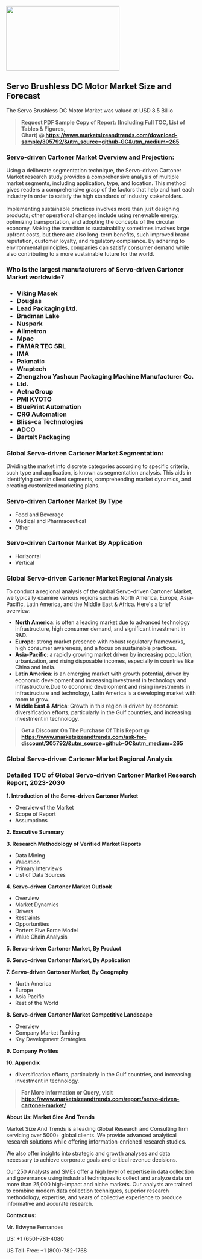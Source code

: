 <p><img class="alignnone size-medium wp-image-20088" src="https://ffe5etoiles.com/wp-content/uploads/2024/12/MST1-300x171.png" alt="" width="300" height="171" /></p><h2>Servo Brushless DC Motor Market Size and Forecast</h2><p>The Servo Brushless DC Motor Market was valued at USD 8.5 Billio</p><blockquote id="" class=""><strong>Request PDF Sample Copy of Report: (Including Full TOC, List of Tables &amp; Figures, Chart)&nbsp;@&nbsp;<strong><a href="https://www.marketsizeandtrends.com/download-sample/305792/&utm_source=github-GC&utm_medium=265" target="_blank">https://www.marketsizeandtrends.com/download-sample/305792/&utm_source=github-GC&utm_medium=265</a></strong></strong></blockquote><h3 id="" class="">Servo-driven Cartoner Market&nbsp;Overview and Projection:</h3><p id="" class="">Using a deliberate segmentation technique, the Servo-driven Cartoner Market research study provides a comprehensive analysis of multiple market segments, including application, type, and location. This method gives readers a comprehensive grasp of the factors that help and hurt each industry in order to satisfy the high standards of industry stakeholders. <br /> <br />Implementing sustainable practices involves more than just designing products; other operational changes include using renewable energy, optimizing transportation, and adopting the concepts of the circular economy. Making the transition to sustainability sometimes involves large upfront costs, but there are also long-term benefits, such improved brand reputation, customer loyalty, and regulatory compliance. By adhering to environmental principles, companies can satisfy consumer demand while also contributing to a more sustainable future for the world.</p><h3 id="" class="">Who is the largest manufacturers of&nbsp;Servo-driven Cartoner Market worldwide?</h3><h3 class=""><p><ul><li>Viking Masek </li><li> Douglas </li><li> Lead Packaging Ltd. </li><li> Bradman Lake </li><li> Nuspark </li><li> Allmetron </li><li> Mpac </li><li> FAMAR TEC SRL </li><li> IMA </li><li> Pakmatic </li><li> Wraptech </li><li> Zhengzhou Yashcun Packaging Machine Manufacturer Co. </li><li> Ltd. </li><li> AetnaGroup </li><li> PMI KYOTO </li><li> BluePrint Automation </li><li> CRG Automation </li><li> Bliss-ca Technologies </li><li> ADCO </li><li> Bartelt Packaging</li></ul></p></h3><h3 id="" class="">Global&nbsp;Servo-driven Cartoner Market Segmentation:</h3><p id="" class="">Dividing the market into discrete categories according to specific criteria, such type and application, is known as segmentation analysis. This aids in identifying certain client segments, comprehending market dynamics, and creating customized marketing plans.</p><h3 id="" class="">Servo-driven Cartoner Market&nbsp;By Type</h3><p><p><ul><li>Food and Beverage</li><li> Medical and Pharmaceutical</li><li> Other</p></li></ul></p></p><h3 id="" class="">Servo-driven Cartoner Market&nbsp;By Application</h3><p class=""><p><ul><li>Horizontal</li><li> Vertical</li></ul></p></p><h3 id="" class="">Global Servo-driven Cartoner Market Regional Analysis</h3><p id="" class="">To conduct a regional analysis of the global Servo-driven Cartoner Market, we typically examine various regions such as North America, Europe, Asia-Pacific, Latin America, and the Middle East &amp; Africa. Here's a brief overview:</p><ul><li><strong>North America</strong>: is often a leading market due to advanced technology infrastructure, high consumer demand, and significant investment in R&amp;D.</li><li><strong>Europe</strong>: strong market presence with robust regulatory frameworks, high consumer awareness, and a focus on sustainable practices.</li><li><strong>Asia-Pacific</strong>: a rapidly growing market driven by increasing population, urbanization, and rising disposable incomes, especially in countries like China and India.</li><li><strong>Latin America</strong>: is an emerging market with growth potential, driven by economic development and increasing investment in technology and infrastructure.Due to economic development and rising investments in infrastructure and technology, Latin America is a developing market with room to grow.</li><li><strong>Middle East &amp; Africa</strong>: Growth in this region is driven by economic diversification efforts, particularly in the Gulf countries, and increasing investment in technology.</li></ul><blockquote id="" class=""><strong>Get a Discount On The Purchase Of This Report @ <strong><a href="https://www.marketsizeandtrends.com/ask-for-discount/305792/&utm_source=github-GC&utm_medium=265" target="_blank">https://www.marketsizeandtrends.com/ask-for-discount/305792/&utm_source=github-GC&utm_medium=265</a></strong></strong></blockquote><h3 id="" class="">Global Servo-driven Cartoner Market Regional Analysis</h3><h3 id="" class="">Detailed TOC of Global Servo-driven Cartoner Market Research Report, 2023-2030</h3><p id="" class=""><strong>1. Introduction of the Servo-driven Cartoner Market</strong></p><ul><li>Overview of the Market</li><li>Scope of Report</li><li>Assumptions</li></ul><p id="" class=""><strong>2. Executive Summary</strong></p><p id="" class=""><strong>3. Research Methodology of Verified Market Reports</strong></p><ul><li>Data Mining</li><li>Validation</li><li>Primary Interviews</li><li>List of Data Sources</li></ul><p id="" class=""><strong>4. Servo-driven Cartoner Market Outlook</strong></p><ul><li>Overview</li><li>Market Dynamics</li><li>Drivers</li><li>Restraints</li><li>Opportunities</li><li>Porters Five Force Model</li><li>Value Chain Analysis</li></ul><p id="" class=""><strong>5. Servo-driven Cartoner Market, By Product</strong></p><p id="" class=""><strong>6. Servo-driven Cartoner Market, By Application</strong></p><p id="" class=""><strong>7. Servo-driven Cartoner Market, By Geography</strong></p><ul><li>North America</li><li>Europe</li><li>Asia Pacific</li><li>Rest of the World</li></ul><p id="" class=""><strong>8. Servo-driven Cartoner Market Competitive Landscape</strong></p><ul><li>Overview</li><li>Company Market Ranking</li><li>Key Development Strategies</li></ul><p id="" class=""><strong>9. Company Profiles</strong></p><p id="" class=""><strong>10. Appendix</strong></p><ul><li>diversification efforts, particularly in the Gulf countries, and increasing investment in technology.</li></ul><blockquote id="" class=""><strong>For More Information or Query, visit <strong><strong><a href="https://www.marketsizeandtrends.com/report/servo-driven-cartoner-market/" target="_blank">https://www.marketsizeandtrends.com/report/servo-driven-cartoner-market/</a></strong></strong></strong></blockquote><p id="" class=""><strong>About Us: Market Size And Trends</strong></p><p id="" class="">Market Size And Trends is a leading Global Research and Consulting firm servicing over 5000+ global clients. We provide advanced analytical research solutions while offering information-enriched research studies.</p><p id="" class="">We also offer insights into strategic and growth analyses and data necessary to achieve corporate goals and critical revenue decisions.</p><p id="" class="">Our 250 Analysts and SMEs offer a high level of expertise in data collection and governance using industrial techniques to collect and analyze data on more than 25,000 high-impact and niche markets. Our analysts are trained to combine modern data collection techniques, superior research methodology, expertise, and years of collective experience to produce informative and accurate research.</p><p id="" class=""><strong>Contact us:</strong></p><p id="" class="">Mr. Edwyne Fernandes</p><p id="" class="">US: +1 (650)-781-4080</p><p id="" class="">US Toll-Free: +1 (800)-782-1768</p>
